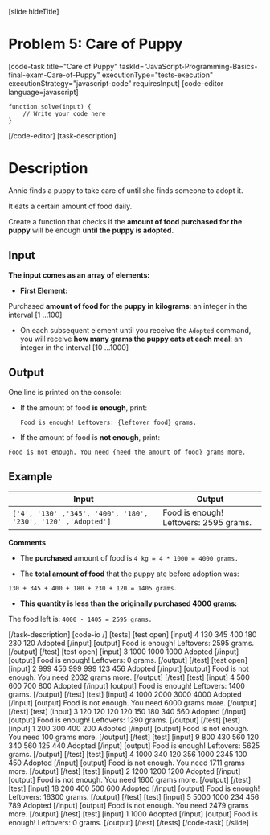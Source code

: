 
[slide hideTitle]
# Problem 5: Care of Puppy

[code-task title="Care of Puppy" taskId="JavaScript-Programming-Basics-final-exam-Care-of-Puppy" executionType="tests-execution" executionStrategy="javascript-code" requiresInput]
[code-editor language=javascript]
```
function solve(input) {
	// Write your code here
}
```
[/code-editor]
[task-description]

# Description
Annie finds a puppy to take care of until she finds someone to adopt it.

It eats a certain amount of food daily.

Create a function that checks if the **amount of food purchased for the puppy** will be enough **until the puppy is adopted.**

## Input

**The input comes as an array of elements:**

- **First Element:**

Purchased **amount of food for the puppy in kilograms**: an integer in the interval \[1 …100\]

- On each subsequent element until you receive the `Adopted` command, you will receive **how many grams the puppy eats at each meal**: an integer in the interval \[10 …1000\]

## Output

One line is printed on the console:

- If the amount of food **is enough**, print:

  `Food is enough! Leftovers: {leftover food} grams.` 

- If the amount of food is **not enough**, print:

 `Food is not enough. You need {need the amount of food} grams more.`

## Example

| **Input** | **Output** |
| --- | --- |
|`['4', '130' ,'345', '400', '180', '230', '120' ,'Adopted']` | Food is enough! Leftovers: 2595 grams. |

**Comments**

- The **purchased** amount of food is `4 kg = 4 * 1000 = 4000 grams.`

- The **total amount of food** that the puppy ate before adoption was:

 `130 + 345 + 400 + 180 + 230 + 120 = 1405 grams.` 

- **This quantity is less than the originally purchased 4000 grams:**

The food left is: `4000 - 1405 = 2595 grams.`


[/task-description]
[code-io /]
[tests]
[test open]
[input]
4
130
345
400
180
230
120
Adopted
[/input]
[output]
Food is enough! Leftovers: 2595 grams.
[/output]
[/test]
[test open]
[input]
3
1000
1000
1000
Adopted
[/input]
[output]
Food is enough! Leftovers: 0 grams.
[/output]
[/test]
[test open]
[input]
2
999
456
999
999
123
456
Adopted
[/input]
[output]
Food is not enough. You need 2032 grams more.
[/output]
[/test]
[test]
[input]
4
500
600
700
800
Adopted
[/input]
[output]
Food is enough! Leftovers: 1400 grams.
[/output]
[/test]
[test]
[input]
4
1000
2000
3000
4000
Adopted
[/input]
[output]
Food is not enough. You need 6000 grams more.
[/output]
[/test]
[test]
[input]
3
120
120
120
120
150
180
340
560
Adopted
[/input]
[output]
Food is enough! Leftovers: 1290 grams.
[/output]
[/test]
[test]
[input]
1
200
300
400
200
Adopted
[/input]
[output]
Food is not enough. You need 100 grams more.
[/output]
[/test]
[test]
[input]
9
800
430
560
120
340
560
125
440
Adopted
[/input]
[output]
Food is enough! Leftovers: 5625 grams.
[/output]
[/test]
[test]
[input]
4
1000
340
120
356
1000
2345
100
450
Adopted
[/input]
[output]
Food is not enough. You need 1711 grams more.
[/output]
[/test]
[test]
[input]
2
1200
1200
1200
Adopted
[/input]
[output]
Food is not enough. You need 1600 grams more.
[/output]
[/test]
[test]
[input]
18
200
400
500
600
Adopted
[/input]
[output]
Food is enough! Leftovers: 16300 grams.
[/output]
[/test]
[test]
[input]
5
5000
1000
234
456
789
Adopted
[/input]
[output]
Food is not enough. You need 2479 grams more.
[/output]
[/test]
[test]
[input]
1
1000
Adopted
[/input]
[output]
Food is enough! Leftovers: 0 grams.
[/output]
[/test]
[/tests]
[/code-task]
[/slide]